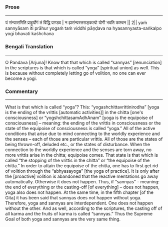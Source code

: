 ### Prose 
 --- 
यं संन्यासमिति प्राहुर्योगं तं विद्धि पाण्डव |
न ह्यसंन्यस्तसङ्कल्पो योगी भवति कश्चन || 2||
yaṁ sannyāsam iti prāhur yogaṁ taṁ viddhi pāṇḍava
na hyasannyasta-saṅkalpo yogī bhavati kaśhchana

### Bengali Translation 
 --- 
O Pandava [Arjuna]! Know that that which is called “sannyas” [renunciation] in the scriptures is that which is called “yoga” [spiritual union] as well. This is because without completely letting go of volition, no one can ever become a yogi.

### Commentary 
 --- 
What is that which is called “yoga”? This: “yogashchittavrittinirodha” [yoga is the ending of the vrittis [automatic activities]] in the chitta [one's consciousness] or “yogshchittasamAdhAnam” [yoga is the equipoise of consciousness] – meaning: the ending of the vrittis in consciousness or the state of the equipoise of consciousness is called “yoga.” All of the active conditions that arise due to mind connecting to the worldly experience and the senses – each of those are particular vrittis. All of those are the states of being thrown-off, deluded etc., or the states of disturbance. When the connection to the worldly experience and the senses are torn away, no more vrittis arise in the chitta; equipoise comes. That state is that which is called “the stopping of the vrittis in the chitta” or “the equipoise of the chitta.” In order to attain the equipoise of the chitta, one has to first get rid of volition through the “abhyasayoga” [the yoga of practice]. It is only after the [proactive] volition is abandoned that the reactive mentations go away automatically. Otherwise it does not happen. Thus, if “sannyas” - meaning: the end of everything or the casting-off [of everything] – does not happen, yoga also does not happen. At the same time, in the fifth chapter [of the Gita] it has been said that sannyas does not happen without yoga. Therefore, yoga and sannyas are interdependent. One does not happen without the other. And as well, according to the scriptures, the casting off of all karma and the fruits of karma is called “sannyas.” Thus the Supreme Goal of both yoga and sannyas are the very same thing. 